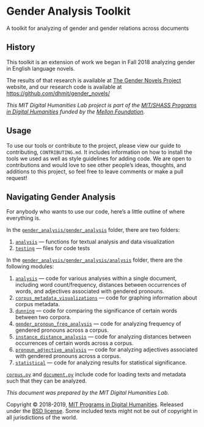 # Gender Analysis Toolkit
A toolkit for analyzing of gender and gender relations across documents

##  History

This toolkit is an extension of work we began in Fall 2018 analyzing gender in English language novels.

The results of that research is available at [The Gender Novels Project](http://gendernovels.digitalhumanitesmit.org) website, and our research code is available at https://github.com/dhmit/gender_novels/

*This MIT Digital Humanities Lab project is part of the [MIT/SHASS Programs in Digital Humanities](https://digitalhumanities.mit.edu/) funded by the [Mellon Foundation](https://www.mellon.org/).*

## Usage
To use our tools or contribute to the project, please view our guide to contributing, `CONTRIBUTING.md`. It includes information on how to install the tools we used as well as style guidelines for adding code. We are open to contributions and would love to see other people’s ideas, thoughts, and additions to this project, so feel free to leave comments or make a pull request!

## Navigating Gender Analysis

For anybody who wants to use our code, here’s a little outline of where everything is.

In the [`gender_analysis/gender_analysis`](https://github.com/dhmit/gender_analysis/tree/master/gender_analysis) folder, there are two folders: 

1. [`analysis`](https://github.com/dhmit/gender_analysis/tree/master/gender_analysis/analysis) — functions for textual analysis and data visualization
2. [`testing`](https://github.com/dhmit/gender_analysis/tree/master/gender_analysis/testing) — files for code tests

In the [`gender_analysis/gender_analysis/analysis`](https://github.com/dhmit/gender_analysis/tree/master/gender_analysis/analysis) folder, there are the following 
modules: 

1. [`analysis`](https://github.com/dhmit/gender_analysis/tree/master/gender_novels/analysis/analysis.py) — 
code for various analyses within a single document, including word count/frequency, distances 
between occurrences of words, and adjectives associated with gendered pronouns.
1. [`corpus_metadata_visualizations`](https://github.com/dhmit/gender_analysis/tree/master/gender_novels/analysis/corpus_metadata_visualizations.py) — 
code for graphing information about corpus metadata.
1. [`dunning`](https://github.com/dhmit/gender_novels/tree/master/gender_analysis/analysis/dunning.py) — 
code for comparing the significance of certain words between two corpora.
1. [`gender_pronoun_freq_analysis`](https://github.com/dhmit/gender_analysis/tree/master/gender_novels/analysis/gender_pronoun_freq_analysis.py) — 
code for analyzing frequency of gendered pronouns across a corpus.
1. [`instance_distance_analysis`](https://github.com/dhmit/gender_analysis/tree/master/gender_novels/analysis/instance_distance_analysis.py) — 
code for analyzing distances between occurrences of certain words across a corpus.
1. [`pronoun_adjective_analysis`](https://github.com/dhmit/gender_analysis/tree/master/gender_novels/analysis/pronoun_adjective_analysis.py) — 
code for analyzing adjectives associated with gendered pronouns across a corpus.
1. [`statistical`](https://github.com/dhmit/gender_analysis/tree/master/gender_novels/analysis/statistical.py) — 
code for analyzing results for statistical significance.


[`corpus.py`](https://github.com/dhmit/gender_analysis/blob/master/gender_novels/corpus.py) and 
[`document.py`](https://github.com/dhmit/gender_analysis/blob/master/gender_novels/novel.py) 
include code for loading texts and metadata such that they can be analyzed.   


*This document was prepared by the MIT Digital Humanities Lab.*

Copyright © 2018-2019, [MIT Programs in Digital Humanities](https://digitalhumanities.mit.edu/). Released under the [BSD license](https://github.com/dhmit/gender_novels/blob/master/LICENSE).
Some included texts might not be out of copyright in all jurisdictions of the world.
